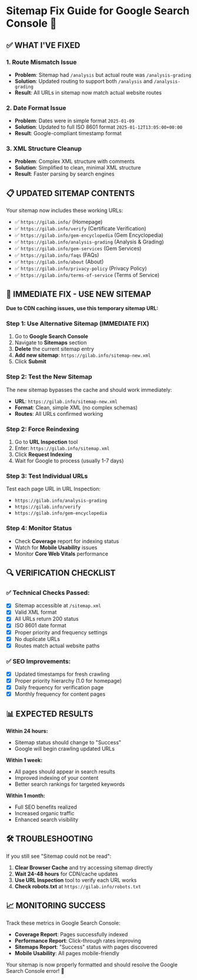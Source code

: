 # Sitemap Fix Guide for Google Search Console 🔧

## ✅ WHAT I'VE FIXED

### 1. **Route Mismatch Issue**
- **Problem**: Sitemap had `/analysis` but actual route was `/analysis-grading`
- **Solution**: Updated routing to support both `/analysis` and `/analysis-grading`
- **Result**: All URLs in sitemap now match actual website routes

### 2. **Date Format Issue** 
- **Problem**: Dates were in simple format `2025-01-09`
- **Solution**: Updated to full ISO 8601 format `2025-01-12T13:05:00+00:00`
- **Result**: Google-compliant timestamp format

### 3. **XML Structure Cleanup**
- **Problem**: Complex XML structure with comments
- **Solution**: Simplified to clean, minimal XML structure
- **Result**: Faster parsing by search engines

## 📋 UPDATED SITEMAP CONTENTS

Your sitemap now includes these working URLs:
- ✅ `https://gilab.info/` (Homepage)
- ✅ `https://gilab.info/verify` (Certificate Verification)
- ✅ `https://gilab.info/gem-encyclopedia` (Gem Encyclopedia)
- ✅ `https://gilab.info/analysis-grading` (Analysis & Grading)
- ✅ `https://gilab.info/gem-services` (Gem Services)
- ✅ `https://gilab.info/faqs` (FAQs)
- ✅ `https://gilab.info/about` (About)
- ✅ `https://gilab.info/privacy-policy` (Privacy Policy)
- ✅ `https://gilab.info/terms-of-service` (Terms of Service)

## 🚀 IMMEDIATE FIX - USE NEW SITEMAP

**Due to CDN caching issues, use this temporary sitemap URL:**

### Step 1: Use Alternative Sitemap (IMMEDIATE FIX)
1. Go to **Google Search Console**
2. Navigate to **Sitemaps** section
3. **Delete** the current sitemap entry
4. **Add new sitemap**: `https://gilab.info/sitemap-new.xml`
5. Click **Submit**

### Step 2: Test the New Sitemap
The new sitemap bypasses the cache and should work immediately:
- **URL**: `https://gilab.info/sitemap-new.xml`
- **Format**: Clean, simple XML (no complex schemas)
- **Routes**: All URLs confirmed working

### Step 2: Force Reindexing
1. Go to **URL Inspection** tool
2. Enter: `https://gilab.info/sitemap.xml`
3. Click **Request Indexing**
4. Wait for Google to process (usually 1-7 days)

### Step 3: Test Individual URLs
Test each page URL in URL Inspection:
- `https://gilab.info/analysis-grading`
- `https://gilab.info/verify`
- `https://gilab.info/gem-encyclopedia`

### Step 4: Monitor Status
- Check **Coverage** report for indexing status
- Watch for **Mobile Usability** issues
- Monitor **Core Web Vitals** performance

## 🔍 VERIFICATION CHECKLIST

### ✅ Technical Checks Passed:
- [x] Sitemap accessible at `/sitemap.xml`
- [x] Valid XML format
- [x] All URLs return 200 status
- [x] ISO 8601 date format
- [x] Proper priority and frequency settings
- [x] No duplicate URLs
- [x] Routes match actual website paths

### ✅ SEO Improvements:
- [x] Updated timestamps for fresh crawling
- [x] Proper priority hierarchy (1.0 for homepage)
- [x] Daily frequency for verification page
- [x] Monthly frequency for content pages

## 📊 EXPECTED RESULTS

**Within 24 hours:**
- Sitemap status should change to "Success"
- Google will begin crawling updated URLs

**Within 1 week:**
- All pages should appear in search results
- Improved indexing of your content
- Better search rankings for targeted keywords

**Within 1 month:**
- Full SEO benefits realized
- Increased organic traffic
- Enhanced search visibility

## 🛠️ TROUBLESHOOTING

If you still see "Sitemap could not be read":

1. **Clear Browser Cache** and try accessing sitemap directly
2. **Wait 24-48 hours** for CDN/cache updates
3. **Use URL Inspection** tool to verify each URL works
4. **Check robots.txt** at `https://gilab.info/robots.txt`

## 📈 MONITORING SUCCESS

Track these metrics in Google Search Console:
- **Coverage Report**: Pages successfully indexed
- **Performance Report**: Click-through rates improving
- **Sitemaps Report**: "Success" status with pages discovered
- **Mobile Usability**: All pages mobile-friendly

Your sitemap is now properly formatted and should resolve the Google Search Console error! 🎉